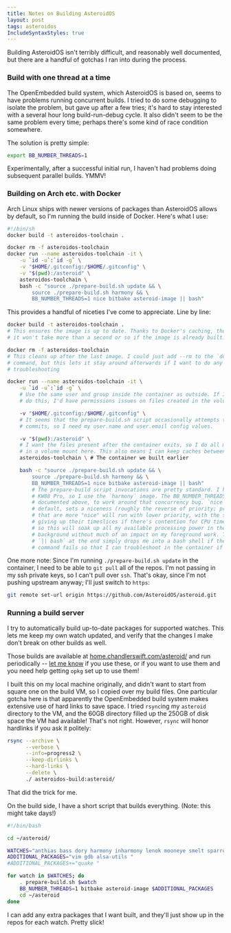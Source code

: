 ```yaml
---
title: Notes on Building AsteroidOS
layout: post
tags: asteroidos
IncludeSyntaxStyles: true
---
```


Building AsteroidOS isn't terribly difficult, and reasonably well documented,
but there are a handful of gotchas I ran into during the process.

### Build with one thread at a time

The OpenEmbedded build system, which AsteroidOS is based on, seems to have
problems running concurrent builds. I tried to do some debugging to isolate the
problem, but gave up after a few tries; it's hard to stay interested with a
several hour long build-run-debug cycle. It also didn't seem to be the same
problem every time; perhaps there's some kind of race condition somewhere.

The solution is pretty simple:

```sh
export BB_NUMBER_THREADS=1
```

Experimentally, after a successful initial run, I haven't had problems doing
subsequent parallel builds. YMMV!

### Building on Arch etc. with Docker
Arch Linux ships with newer versions of packages than AsteroidOS allows by
default, so I'm running the build inside of Docker. Here's what I use:

```sh
#!/bin/sh
docker build -t asteroidos-toolchain .

docker rm -f asteroidos-toolchain
docker run --name asteroidos-toolchain -it \
	-u `id -u`:`id -g` \
	-v "$HOME/.gitconfig:/$HOME/.gitconfig" \
	-v "$(pwd):/asteroid" \
	asteroidos-toolchain \
	bash -c "source ./prepare-build.sh update && \
		source ./prepare-build.sh harmony && \
		BB_NUMBER_THREADS=1 nice bitbake asteroid-image || bash"
```

This provides a handful of niceties I've come to appreciate. Line by line:

```sh
docker build -t asteroidos-toolchain .
# This ensures the image is up to date. Thanks to Docker's caching, though,
# it won't take more than a second or so if the image is already built.

docker rm -f asteroidos-toolchain
# This cleans up after the last image. I could just add --rm to the `docker run`
# command, but this lets it stay around afterwards if I want to do any post hoc
# troubleshooting

docker run --name asteroidos-toolchain -it \
	-u `id -u`:`id -g` \
	# Use the same user and group inside the container as outside. If I didn't
	# do this, I'd have permissions issues on files created in the volume mounts

	-v "$HOME/.gitconfig:/$HOME/.gitconfig" \
	# It seems that the prepare-build.sh script occasionally attempts to make
	# commits, so I need my user.name and user.email config values.

	-v "$(pwd):/asteroid" \
	# I want the files present after the container exits, so I do all my work
	# in a volume mount here. This also means I can keep caches between runs.
	asteroidos-toolchain \ # The container we built earlier

	bash -c "source ./prepare-build.sh update && \
		source ./prepare-build.sh harmony && \
		BB_NUMBER_THREADS=1 nice bitbake asteroid-image || bash"
		# The prepare-build script invocations are pretty standard. I have a
		# KW88 Pro, so I use the `harmony` image. The BB_NUMBER_THREADS=1 is
		# documented above, to work around that concurrency bug. `nice`, by
		# default, sets a niceness (roughly the reverse of priority; processes
		# that are more "nice" will run with lower priority, with the scheduler
		# giving up their timeslices if there's contention for CPU time) of 10,
		# so this will soak up all my available processing power in the
		# background without much of an impact on my foreground work. The
		# `|| bash` at the end simply drops me into a bash shell if the previous
		# command fails so that I can troubleshoot in the container if I want.
```

One more note: Since I'm running `./prepare-build.sh update` in the container, I
need to be able to `git pull` all of the repos. I'm not passing in my ssh
private keys, so I can't pull over `ssh`. That's okay, since I'm not pushing
upstream anyway; I'll just switch to `https`:
```sh
git remote set-url origin https://github.com/AsteroidOS/asteroid.git
```

### Running a build server
I try to automatically build up-to-date packages for supported watches. This
lets me keep my own watch updated, and verify that the changes I make don't
break on other builds as well.

Those builds are available at
[home.chandlerswift.com/asteroid/](https://home.chandlerswift.com/asteroid/) and
run periodically -- [let me know](mailto:chandler@chandlerswift.com) if you use
these, or if you want to use them and you need help getting `opkg` set up to use
them!

I built this on my local machine originally, and didn't want to start from
square one on the build VM, so I copied over my build files. One particular
gotcha here is that apparently the OpenEmbedded build system makes extensive
use of hard links to save space. I tried `rsync`ing my `asteroid` directory to
the VM, and the 60GB directory filled up the 250GB of disk space the VM had
available! That's not right. However, `rsync` will honor hardlinks if you ask it
politely:

```sh
rsync --archive \
      --verbose \
      --info=progress2 \
      --keep-dirlinks \
      --hard-links \
      --delete \
      ./ asteroidos-build:asteroid/
```

That did the trick for me.

On the build side, I have a short script that builds everything. (Note: this
might take days!)
```sh
#!/bin/bash

cd ~/asteroid/

WATCHES="anthias bass dory harmony inharmony lenok mooneye smelt sparrow sprat sturgeon sawfish swift tetra wren"
ADDITIONAL_PACKAGES="vim gdb alsa-utils "
#ADDITIONAL_PACKAGES+="quake "

for watch in $WATCHES; do
	. prepare-build.sh $watch
	BB_NUMBER_THREADS=1 bitbake asteroid-image $ADDITIONAL_PACKAGES
	cd ~/asteroid
done
```

I can add any extra packages that I want built, and they'll just show up in the
repos for each watch. Pretty slick!
